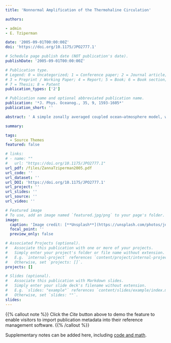 ```yaml
---
title: 'Nonnormal Amplification of the Thermohaline Circulation'

authors:

- admin
- E. Tziperman

date: '2005-09-01T00:00:00Z'
doi: 'https://doi.org/10.1175/JPO2777.1'

# Schedule page publish date (NOT publication's date).
publishDate: '2005-09-01T00:00:00Z'

# Publication type.
# Legend: 0 = Uncategorized; 1 = Conference paper; 2 = Journal article;
# 3 = Preprint / Working Paper; 4 = Report; 5 = Book; 6 = Book section;
# 7 = Thesis; 8 = Patent
publication_types: ['2']

# Publication name and optional abbreviated publication name.
publication: '*J. Phys. Oceanog., 35, 9, 1593-1605*'
publication_short: ''

abstract: ' A simple zonally averaged coupled ocean–atmosphere model, with a relatively high resolution in the meridional direction, is used to examine physical mechanisms leading to transient amplification of thermohaline circulation (THC) anomalies. It is found that in a stable regime, in which small perturbations eventually decay, there are optimal initial conditions leading to a dramatic amplification of initial temperature and salinity anomalies in addition to the THC amplification. The maximum amplification occurs after about 40 years, and the eventual decay is on a centennial time scale. The initial temperature and salinity anomalies are considerably amplified by factors of a few hundreds and 20, respectively. The initial conditions leading to this amplification are characterized by mutually canceling initial temperature and salinity anomalies contributions to the THC anomaly, such that the initial THC anomaly vanishes. The mechanism of amplification is analyzed and found to be the result of an interaction between a few damped (oscillatory and nonoscillatory) modes with decay time scales lying in a range of 20–800 years. The amplification mechanism is also found to be distinct from the advective feedback leading to THC instabilities for large freshwater forcing.'

summary: 

tags:
  - Source Themes
featured: false

# links:
# - name: ""
#   url: "https://doi.org/10.1175/JPO2777.1"
url_pdf: /files/ZannaTziperman2005.pdf
url_code: ''
url_dataset: ''
url_DOI: 'https://doi.org/10.1175/JPO2777.1'
url_project: ''
url_slides: ''
url_source: ''
url_video: ''

# Featured image
# To use, add an image named `featured.jpg/png` to your page's folder.
image:
  caption: 'Image credit: [**Unsplash**](https://unsplash.com/photos/jdD8gXaTZsc)'
  focal_point: ''
  preview_only: false

# Associated Projects (optional).
#   Associate this publication with one or more of your projects.
#   Simply enter your project's folder or file name without extension.
#   E.g. `internal-project` references `content/project/internal-project/index.md`.
#   Otherwise, set `projects: []`.
projects: []

# Slides (optional).
#   Associate this publication with Markdown slides.
#   Simply enter your slide deck's filename without extension.
#   E.g. `slides: "example"` references `content/slides/example/index.md`.
#   Otherwise, set `slides: ""`.
slides:
---
```


{{% callout note %}}
Click the _Cite_ button above to demo the feature to enable visitors to import publication metadata into their reference management software.
{{% /callout %}}

Supplementary notes can be added here, including [code and math](https://wowchemy.com/docs/content/writing-markdown-latex/).
